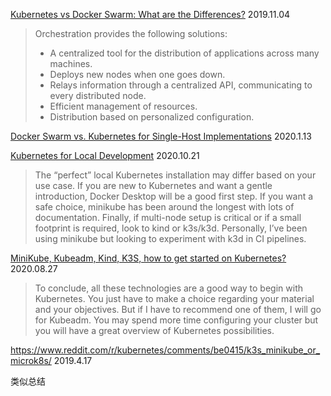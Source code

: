 [Kubernetes vs Docker Swarm: What are the Differences?](https://phoenixnap.com/blog/kubernetes-vs-docker-swarm) 2019.11.04

> Orchestration provides the following solutions:
>
> - A centralized tool for the distribution of applications across many machines.
> - Deploys new nodes when one goes down.
> - Relays information through a centralized API, communicating to every distributed node.
> - Efficient management of resources.
> - Distribution based on personalized configuration.



[Docker Swarm vs. Kubernetes for Single-Host Implementations](https://victorops.com/blog/docker-swarm-vs-kubernetes-for-single-host-implementations) 2020.1.13



[Kubernetes for Local Development](https://medium.com/dev-genius/kubernetes-for-local-development-a6ac19f1d1b2)  2020.10.21

> The “perfect” local Kubernetes installation may differ based on your use case. If you are new to Kubernetes and want a gentle introduction, Docker Desktop will be a good first step. If you want a safe choice, minikube has been around the longest with lots of documentation. Finally, if multi-node setup is critical or if a small footprint is required, look to kind or k3s/k3d. Personally, I’ve been using minikube but looking to experiment with k3d in CI pipelines.




[MiniKube, Kubeadm, Kind, K3S, how to get started on Kubernetes? ](https://www.padok.fr/en/blog/minikube-kubeadm-kind-k3s) 2020.08.27
> To conclude, all these technologies are a good way to begin with Kubernetes. You just have to make a choice regarding your material and your objectives. But if I have to recommend one of them, I will go for Kubeadm. You may spend more time configuring your cluster but you will have a great overview of Kubernetes possibilities.



https://www.reddit.com/r/kubernetes/comments/be0415/k3s_minikube_or_microk8s/  2019.4.17

类似总结